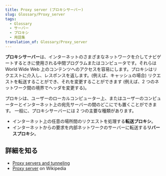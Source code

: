 ```yaml
---
title: Proxy server (プロキシサーバー)
slug: Glossary/Proxy_server
tags:
  - Glossary
  - サーバー
  - プロキシ
  - 用語集
translation_of: Glossary/Proxy_server
---
```

**プロキシサーバー**は、インターネットのさまざまなネットワークを介してナビゲートするときに使用される中間プログラムまたはコンピュータです。それらは World Wide Web 上のコンテンツへのアクセスを容易にします。プロキシはリクエストに介入し、レスポンスを返します。(例えば、キャッシュの場合) リクエストを転送することができ、それを変更することができます (例えば、2 つのネットワーク間の境界でヘッダを変更する)。

プロキシは、ユーザーのローカルコンピューター上、またはユーザーのコンピューターとインターネット上の宛先サーバーの間のどこにでも置くことができます。 一般に、プロキシサーバーには 2 つの主要な種類があります。

- インターネット上の任意の場所間のリクエストを処理する**転送プロキシ**。
- インターネットからの要求を内部ネットワークのサーバーに転送する**リバースプロキシ**。

## 詳細を知る

- [Proxy servers and tunneling](/ja/docs/Web/HTTP/Proxy_servers_and_tunneling)
- [Proxy server](https://en.wikipedia.org/wiki/Proxy_server) on Wikipedia
